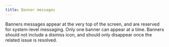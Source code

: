 ```yaml
---
title: Banner messages
---
```


Banners messages appear at the very top of the screen, and are reserved for system-level messaging. 
Only one banner can appear at a time. Banners should not include a dismiss icon, and should only disappear once 
the related issue is resolved.
